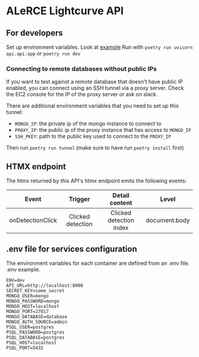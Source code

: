 # ALeRCE Lightcurve API
## For developers
Set up environment variables. Look at [example](.env.example) 
Run with `poetry run uvicorn api.api:app` or `poetry run dev`

### Connecting to remote databases without public IPs
If you want to test against a remote database that doesn't have public IP enabled, you can connect using an SSH tunnel via a proxy server. Check the EC2 console for the IP of the proxy server or ask on slack.

There are additional environment variables that you need to set up this tunnel: 

- `MONGO_IP`: the private ip of the mongo instance to connect to
- `PROXY_IP`: the public ip of the proxy instance that has access to `MONGO_IP`
- `SSH_PKEY`: path to the public key used to connect to the `PROXY_IP`

Then run `poetry run tunnel` (make sure to have run `poetry install` first)

## HTMX endpoint
The htmx returned by this API's htmx endpoint emits the following events:

|       Event      |       Trigger     |      Detail content     |     Level     |
|:----------------:|:-----------------:|:-----------------------:|:-------------:|
| onDetectionClick | Clicked detection | Clicked detection index | document.body |

## .env file for services configuration
The environment variables for each container are defined from an .env file.
.env example.

```
ENV=dev
API_URL=http://localhost:8000
SECRET_KEY=some_secret
MONGO_USER=mongo
MONGO_PASSWORD=mongo
MONGO_HOST=localhost
MONGO_PORT=27017
MONGO_DATABASE=database
MONGO_AUTH_SOURCE=admin
PSQL_USER=postgres
PSQL_PASSWORD=postgres
PSQL_DATABASE=postgres
PSQL_HOST=localhost
PSQL_PORT=5432
```